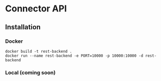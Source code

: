# Connector API

## Installation

### Docker

```shell
docker build -t rest-backend .
docker run --name rest-backend -e PORT=10000 -p 10000:10000 -d rest-backend
```

### Local (coming soon)

